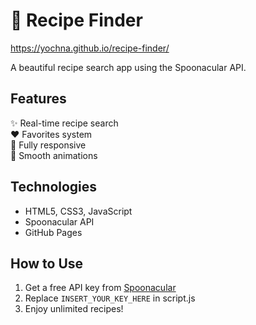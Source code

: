 # 🍳 Recipe Finder 

https://yochna.github.io/recipe-finder/ 

A beautiful recipe search app using the Spoonacular API.

## Features
✨ Real-time recipe search  
❤️ Favorites system  
📱 Fully responsive  
🎨 Smooth animations  

## Technologies
- HTML5, CSS3, JavaScript
- Spoonacular API
- GitHub Pages

## How to Use
1. Get a free API key from [Spoonacular](https://spoonacular.com/food-api)
2. Replace `INSERT_YOUR_KEY_HERE` in script.js
3. Enjoy unlimited recipes!
